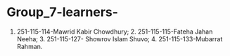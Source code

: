 # Group_7-learners-
1. 251-115-114-Mawrid Kabir Chowdhury; 2. 251-115-115-Fateha Jahan Neeha; 3. 251-115-127- Showrov Islam Shuvo; 4. 251-115-133-Mubarrat Rahman.
